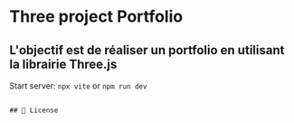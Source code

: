 # Three project Portfolio
## L'objectif est de réaliser un portfolio en utilisant la librairie Three.js 

Start server: `npx vite` or `npm run dev`
```

## 📝 License

